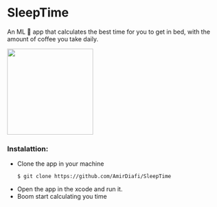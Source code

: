 # SleepTime
An ML 🤖 app that calculates the best time for you to get in bed, with the amount of coffee you take daily.

<img src="https://user-images.githubusercontent.com/59441376/202300056-99d10a63-2c6e-4f26-8519-ad8911ad49cd.jpeg" width="200px" />

### Instalattion:
- Clone the app in your machine
  ```
  $ git clone https://github.com/AmirDiafi/SleepTime
  ```
- Open the app in the xcode and run it.
- Boom start calculating you time
